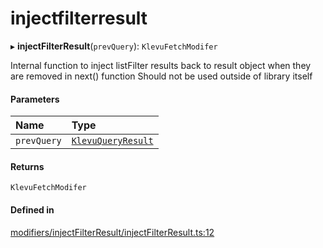 # injectfilterresult
      
▸ **injectFilterResult**(`prevQuery`): `KlevuFetchModifer`

Internal function to inject listFilter results back to result object when they are removed in next() function
Should not be used outside of library itself

#### Parameters

| Name | Type |
| :------ | :------ |
| `prevQuery` | [`KlevuQueryResult`](klevuqueryresult.md) |

#### Returns

`KlevuFetchModifer`

#### Defined in

[modifiers/injectFilterResult/injectFilterResult.ts:12](https://github.com/klevultd/frontend-sdk/blob/db7f697/packages/klevu-core/src/modifiers/injectFilterResult/injectFilterResult.ts#L12)

